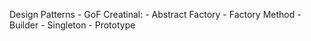 Design Patterns - GoF
Creatinal:
    - Abstract Factory
    - Factory Method
    - Builder
    - Singleton
    - Prototype
